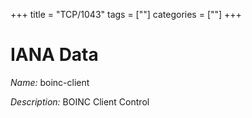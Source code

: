 +++
title = "TCP/1043"
tags = [""]
categories = [""]
+++

# IANA Data

_Name:_ boinc-client

_Description:_ BOINC Client Control

